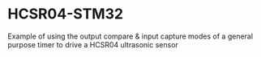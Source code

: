 # HCSR04-STM32
Example of using the output compare &amp; input capture modes of a general purpose timer to drive a HCSR04 ultrasonic sensor
